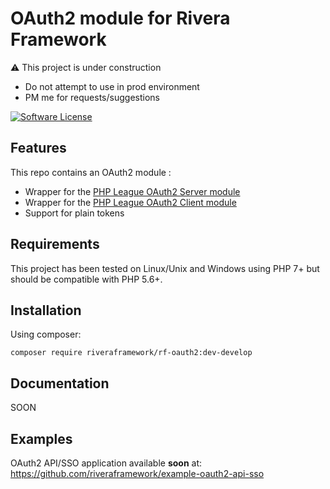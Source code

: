 OAuth2 module for Rivera Framework
==========

:warning: This project is under construction
* Do not attempt to use in prod environment
* PM me for requests/suggestions

[![Software License](https://img.shields.io/badge/license-MIT-blue.svg)](LICENSE)

## Features

This repo contains an OAuth2 module :

* Wrapper for the [PHP League OAuth2 Server module](https://github.com/thephpleague/oauth2-server)
* Wrapper for the [PHP League OAuth2 Client module](https://github.com/thephpleague/oauth2-client)
* Support for plain tokens

## Requirements

This project has been tested on Linux/Unix and Windows using PHP 7+ but should be compatible with PHP 5.6+.

## Installation

Using composer:

    composer require riveraframework/rf-oauth2:dev-develop

## Documentation

SOON

## Examples

OAuth2 API/SSO application available **soon** at:
https://github.com/riveraframework/example-oauth2-api-sso
